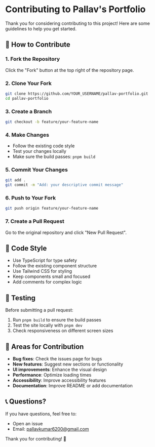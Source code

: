 # Contributing to Pallav's Portfolio

Thank you for considering contributing to this project! Here are some guidelines to help you get started.

## 🤝 How to Contribute

### 1. Fork the Repository
Click the "Fork" button at the top right of the repository page.

### 2. Clone Your Fork
```bash
git clone https://github.com/YOUR_USERNAME/pallav-portfolio.git
cd pallav-portfolio
```

### 3. Create a Branch
```bash
git checkout -b feature/your-feature-name
```

### 4. Make Changes
- Follow the existing code style
- Test your changes locally
- Make sure the build passes: `pnpm build`

### 5. Commit Your Changes
```bash
git add .
git commit -m "Add: your descriptive commit message"
```

### 6. Push to Your Fork
```bash
git push origin feature/your-feature-name
```

### 7. Create a Pull Request
Go to the original repository and click "New Pull Request".

## 📝 Code Style

- Use TypeScript for type safety
- Follow the existing component structure
- Use Tailwind CSS for styling
- Keep components small and focused
- Add comments for complex logic

## 🧪 Testing

Before submitting a pull request:
1. Run `pnpm build` to ensure the build passes
2. Test the site locally with `pnpm dev`
3. Check responsiveness on different screen sizes

## 🎯 Areas for Contribution

- **Bug fixes**: Check the issues page for bugs
- **New features**: Suggest new sections or functionality
- **UI improvements**: Enhance the visual design
- **Performance**: Optimize loading times
- **Accessibility**: Improve accessibility features
- **Documentation**: Improve README or add documentation

## 📞 Questions?

If you have questions, feel free to:
- Open an issue
- Email: pallavkumar6200@gmail.com

Thank you for contributing! 🚀
